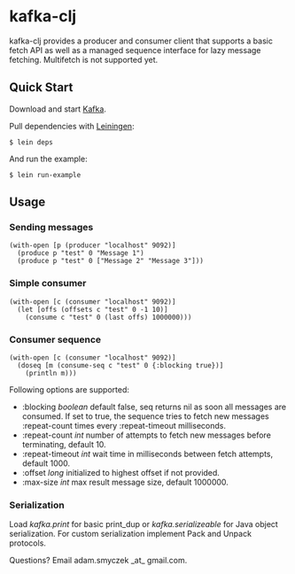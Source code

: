 # kafka-clj
kafka-clj provides a producer and consumer client that supports a basic fetch API as well as a managed sequence interface for lazy message fetching. Multifetch is not supported yet.

## Quick Start

Download and start [Kafka](http://sna-projects.com/kafka/quickstart.php). 

Pull dependencies with [Leiningen](https://github.com/technomancy/leiningen):

    $ lein deps

And run the example:

    $ lein run-example

## Usage

### Sending messages

    (with-open [p (producer "localhost" 9092)]
      (produce p "test" 0 "Message 1")
      (produce p "test" 0 ["Message 2" "Message 3"]))

### Simple consumer

    (with-open [c (consumer "localhost" 9092)]
      (let [offs (offsets c "test" 0 -1 10)]
        (consume c "test" 0 (last offs) 1000000)))

### Consumer sequence

    (with-open [c (consumer "localhost" 9092)]
      (doseq [m (consume-seq c "test" 0 {:blocking true})]
        (println m)))

Following options are supported:

* :blocking _boolean_ default false, seq returns nil as soon all messages are consumed. If set to true, the sequence tries to fetch new messages :repeat-count times every :repeat-timeout milliseconds. 
* :repeat-count _int_ number of attempts to fetch new messages before terminating, default 10.
* :repeat-timeout _int_ wait time in milliseconds between fetch attempts, default 1000.
* :offset   _long_ initialized to highest offset if not provided.
* :max-size _int_  max result message size, default 1000000.

### Serialization

Load _kafka.print_ for basic print_dup or _kafka.serializeable_ for Java object serialization.
For custom serialization implement Pack and Unpack protocols.


Questions? Email adam.smyczek \_at\_ gmail.com.

